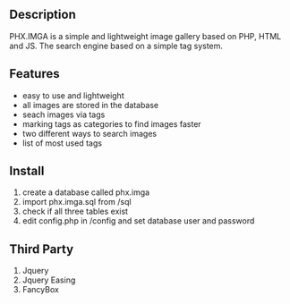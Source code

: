 <h2>Description</h2>
PHX.IMGA is a simple and lightweight image gallery based on PHP, HTML and JS. The search engine based on a simple tag system. 

<h2>Features</h2>
<ul>
<li>easy to use and lightweight</li>
<li>all images are stored in the database</li>
<li>seach images via tags</li>
<li>marking tags as categories to find images faster</li>
<li>two different ways to search images</li>
<li>list of most used tags</li>
</ul>

<h2>Install</h2>
<ol>
<li>create a database called phx.imga</li>
<li>import phx.imga.sql from /sql</li>
<li>check if all three tables exist</li>
<li>edit config.php in /config and set database user and password</li>
</ol>

<h2>Third Party</h2>
<ol>
<li>Jquery</li>
<li>Jquery Easing</li>
<li>FancyBox</li>
</ol>
